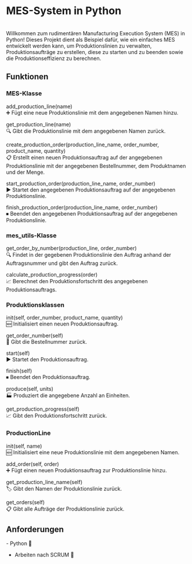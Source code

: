 <h1>MES-System in Python</h1>
</br>
Willkommen zum rudimentären Manufacturing Execution System (MES) in Python! Dieses Projekt dient als Beispiel dafür, wie ein einfaches MES entwickelt werden kann, um Produktionslinien zu verwalten, Produktionsaufträge zu erstellen, diese zu starten und zu beenden sowie die Produktionseffizienz zu berechnen.

<h2>Funktionen</h2>

<h3>MES-Klasse</h3>

add_production_line(name)
</br>
➕ Fügt eine neue Produktionslinie mit dem angegebenen Namen hinzu.

get_production_line(name)
</br>
🔍 Gibt die Produktionslinie mit dem angegebenen Namen zurück.

create_production_order(production_line_name, order_number, product_name, quantity)
</br>
📋 Erstellt einen neuen Produktionsauftrag auf der angegebenen Produktionslinie mit der angegebenen Bestellnummer, dem Produktnamen und der Menge.

start_production_order(production_line_name, order_number)
</br>
▶️ Startet den angegebenen Produktionsauftrag auf der angegebenen Produktionslinie.

finish_production_order(production_line_name, order_number)
</br>
⏹ Beendet den angegebenen Produktionsauftrag auf der angegebenen Produktionslinie.

<h3>mes_utils-Klasse</h3>

get_order_by_number(production_line, order_number)
</br>
🔍 Findet in der gegebenen Produktionslinie den Auftrag anhand der Auftragsnummer und gibt den Auftrag zurück.

calculate_production_progress(order)
</br>
📈 Berechnet den Produktionsfortschritt des angegebenen Produktionsauftrags.

<h3>Produktionsklassen</h3>

init(self, order_number, product_name, quantity)
</br>
🆕 Initialisiert einen neuen Produktionsauftrag.

get_order_number(self)
</br>
🔢 Gibt die Bestellnummer zurück.

start(self)
</br>
▶️ Startet den Produktionsauftrag.

finish(self)
</br>
⏹ Beendet den Produktionsauftrag.

produce(self, units)
</br>
🏭 Produziert die angegebene Anzahl an Einheiten.

get_production_progress(self)
</br>
📈 Gibt den Produktionsfortschritt zurück.

<h3>ProductionLine</h3>

init(self, name)
</br>
🆕 Initialisiert eine neue Produktionslinie mit dem angegebenen Namen.

add_order(self, order)
</br>
➕ Fügt einen neuen Produktionsauftrag zur Produktionslinie hinzu.

get_production_line_name(self)
</br>
🏷 Gibt den Namen der Produktionslinie zurück.

get_orders(self)
</br>
📋 Gibt alle Aufträge der Produktionslinie zurück.

<h2>Anforderungen</h2>
- Python 🐍

- Arbeiten nach SCRUM 🚀
